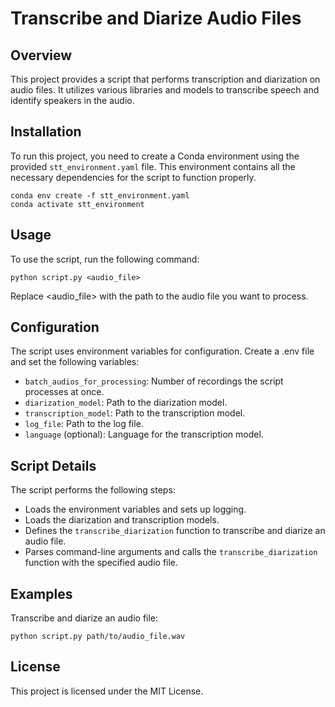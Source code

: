 # Transcribe and Diarize Audio Files


## Overview

This project provides a script that performs transcription and diarization on audio files. It utilizes various libraries and models to transcribe speech and identify speakers in the audio.

## Installation

To run this project, you need to create a Conda environment using the provided `stt_environment.yaml` file. This environment contains all the necessary dependencies for the script to function properly.
```
conda env create -f stt_environment.yaml
conda activate stt_environment
```

## Usage
To use the script, run the following command:

```
python script.py <audio_file>
```
Replace <audio_file> with the path to the audio file you want to process.

## Configuration
The script uses environment variables for configuration. Create a .env file and set the following variables:

- `batch_audios_for_processing`: Number of recordings the script processes at once.
- `diarization_model`: Path to the diarization model.
- `transcription_model`: Path to the transcription model.
- `log_file`: Path to the log file.
- `language` (optional): Language for the transcription model.

## Script Details
The script performs the following steps:

- Loads the environment variables and sets up logging.
- Loads the diarization and transcription models.
- Defines the `transcribe_diarization` function to transcribe and diarize an audio file.
- Parses command-line arguments and calls the `transcribe_diarization` function with the specified audio file.


## Examples
Transcribe and diarize an audio file:
```
python script.py path/to/audio_file.wav
```

## License
This project is licensed under the MIT License.
